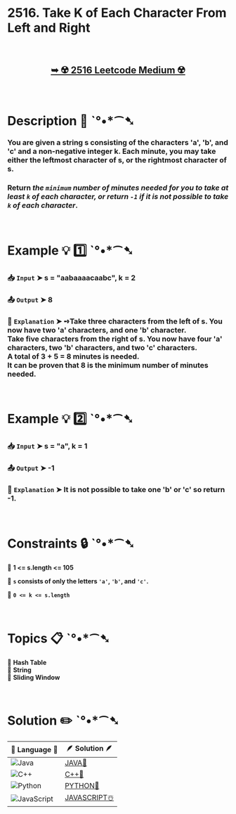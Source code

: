 # 2516. Take K of Each Character From Left and Right

</br>

<h2 align="center"> 

<a href="https://leetcode.com/problems/take-k-of-each-character-from-left-and-right/description/?envType=daily-question&envId=2024-11-20"><strong>➥ ☢️ 2516 Leetcode Medium ☢️ </strong></a>
</h2>

</br>

# Description 📜 ˋ°•*⁀➷

### You are given a string s consisting of the characters 'a', 'b', and 'c' and a non-negative integer k. Each minute, you may take either the leftmost character of s, or the rightmost character of s.

### Return *the `minimum` number of minutes needed for you to take at least `k` of each character, or return `-1` if it is not possible to take `k` of each character*.

</br>

# Example 💡 1️⃣ ˋ°•*⁀➷

  ### 📥 `Input`  ➤  s = "aabaaaacaabc", k = 2

  ### 📤 `Output`  ➤ 8

  ### 🔦 `Explanation`  ➤ ➺Take three characters from the left of s. You now have two 'a' characters, and one 'b' character.</br> Take five characters from the right of s. You now have four 'a' characters, two 'b' characters, and two 'c' characters.</br> A total of 3 + 5 = 8 minutes is needed.</br> It can be proven that 8 is the minimum number of minutes needed.

</br>

# Example 💡 2️⃣ ˋ°•*⁀➷

  ### 📥 `Input` ➤  s = "a", k = 1

  ### 📤 `Output`  ➤ -1

  ### 🔦 `Explanation` ➤ It is not possible to take one 'b' or 'c' so return -1.

</br>

# Constraints 🔒 ˋ°•*⁀➷

🔹 **1 <= s.length <= 105** </br>

🔹 **`s` consists of only the letters `'a'`, `'b'`, and `'c'`.** </br>

🔹 **`0 <= k <= s.length`** </br>

</br>

# Topics 📋 ˋ°•*⁀➷

🔸 **Hash Table**  </br>
🔸 **String**  </br>
🔸 **Sliding Window**  </br>

</br>

# Solution ✏️ ˋ°•*⁀➷

| 📒 Language 📒  | 🪶 Solution 🪶 |
| ------------- | ------------- |
|  ![Java](https://img.shields.io/badge/java-%23ED8B00.svg?style=for-the-badge&logo=openjdk&logoColor=white)  | [JAVA🍁]() |
|  ![C++](https://img.shields.io/badge/c++-%2300599C.svg?style=for-the-badge&logo=c%2B%2B&logoColor=white)  | [C++🎲]()  |
|  ![Python](https://img.shields.io/badge/python-3670A0?style=for-the-badge&logo=python&logoColor=ffdd54)    | [PYTHON🍰]() |
| ![JavaScript](https://img.shields.io/badge/javascript-%23323330.svg?style=for-the-badge&logo=javascript&logoColor=%23F7DF1E)   | [JAVASCRIPT☃️]() |

